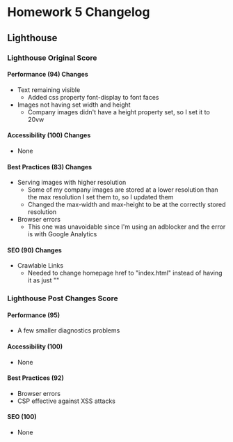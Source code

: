 # Homework 5 Changelog
## Lighthouse
### Lighthouse Original Score
#### Performance (94) Changes
- Text remaining visible
  - Added css property font-display to font faces
- Images not having set width and height
  - Company images didn't have a height property set, so I set it to 20vw
  
#### Accessibility (100) Changes
- None

#### Best Practices (83) Changes
- Serving images with higher resolution
  - Some of my company images are stored at a lower resolution than the max resolution I set them to, so I updated them
  - Changed the max-width and max-height to be at the correctly stored resolution
- Browser errors
  - This one was unavoidable since I'm using an adblocker and the error is with Google Analytics

#### SEO (90) Changes
- Crawlable Links
  - Needed to change homepage href to "index.html" instead of having it as just ""

### Lighthouse Post Changes Score
#### Performance (95)
- A few smaller diagnostics problems
  
#### Accessibility (100)
- None

#### Best Practices (92)
- Browser errors
- CSP effective against XSS attacks

#### SEO (100)
- None
